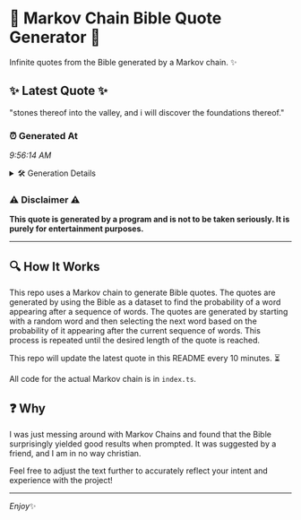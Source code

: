 # 📖 Markov Chain Bible Quote Generator 📖

Infinite quotes from the Bible generated by a Markov chain. ✨

## ✨ Latest Quote ✨
"stones thereof into the valley, and i will discover the foundations thereof."

### ⏰ Generated At
*9:56:14 AM*

<details>
    <summary>🛠️ Generation Details</summary>
    <p>
        <strong>🌱 Seed:</strong> stones<br>
        <strong>🔄 Iterations:</strong> 11<br>
        <strong>📜 Context History:</strong><br>[ stones ]: thereof<br>[ stones, thereof ]: into<br>[ stones, thereof, into ]: the<br>[ stones, thereof, into, the ]: valley,<br>[ stones, thereof, into, the, valley, ]: and<br>[ stones, thereof, into, the, valley,, and ]: i<br>[ thereof, into, the, valley,, and, i ]: will<br>[ into, the, valley,, and, i, will ]: discover<br>[ the, valley,, and, i, will, discover ]: the<br>[ valley,, and, i, will, discover, the ]: foundations<br>[ and, i, will, discover, the, foundations ]: thereof.<br>
    </p>
</details>

### ⚠️ Disclaimer ⚠️
**This quote is generated by a program and is not to be taken seriously. It is purely for entertainment purposes.**

---

## 🔍 How It Works

This repo uses a Markov chain to generate Bible quotes. The quotes are generated by using the Bible as a dataset to find the probability of a word appearing after a sequence of words. The quotes are generated by starting with a random word and then selecting the next word based on the probability of it appearing after the current sequence of words. This process is repeated until the desired length of the quote is reached.

This repo will update the latest quote in this README every 10 minutes. ⏳

All code for the actual Markov chain is in `index.ts`.

## ❓ Why

I was just messing around with Markov Chains and found that the Bible surprisingly yielded good results when prompted. 
It was suggested by a friend, and I am in no way christian.

Feel free to adjust the text further to accurately reflect your intent and experience with the project!

---

*Enjoy*✨
